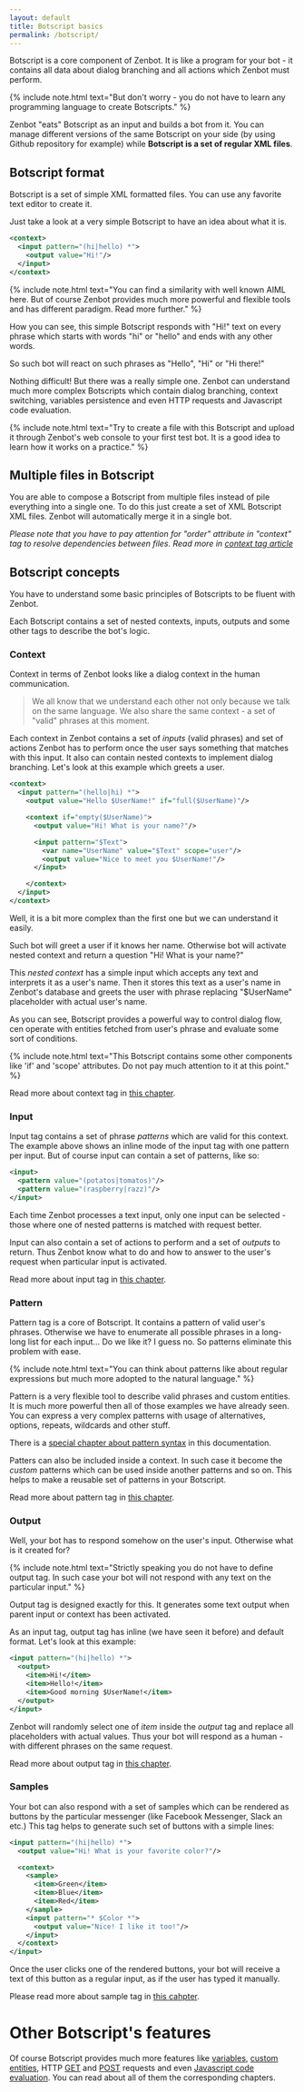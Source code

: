 ```yaml
---
layout: default
title: Botscript basics
permalink: /botscript/
---
```


Botscript is a core component of Zenbot.
It is like a program for your bot - it contains all data about dialog branching and all actions which Zenbot must perform.

{% include note.html text="But don't worry - you do not have to learn any programming language to create Botscripts." %}

Zenbot "eats" Botscript as an input and builds a bot from it.
You can manage different versions of the same Botscript on your side (by using Github repository for example) while **Botscript is a set of regular XML files**.

## Botscript format
Botscript is a set of simple XML formatted files. You can use any favorite text editor to create it.

Just take a look at a very simple Botscript to have an idea about what it is.

```xml
<context>
  <input pattern="(hi|hello) *">
    <output value="Hi!"/>
  </input>
</context>
```

{% include note.html text="You can find a similarity with well known AIML here.
But of course Zenbot provides much more powerful and flexible tools and has different paradigm.
Read more further." %}

How you can see, this simple Botscript responds with "Hi!" text on every phrase which starts with words "hi" or "hello" and ends with any other words.

So such bot will react on such phrases as "Hello", "Hi" or "Hi there!"

Nothing difficult! But there was a really simple one.
Zenbot can understand much more complex Botscripts which contain dialog branching, context switching, variables persistence and even HTTP requests and Javascript code evaluation.

{% include note.html text="Try to create a file with this Botscript and upload it through Zenbot's web console to your first test bot. It is a good idea to learn how it works on a practice." %}

## Multiple files in Botscript
You are able to compose a Botscript from multiple files instead of pile everything into a single one.
To do this just create a set of XML Botscript XML files.
Zenbot will automatically merge it in a single bot.

_Please note that you have to pay attention for "order" attribute in "context" tag to resolve dependencies between files.
Read more in [context tag article](/botscript/context/)_

## Botscript concepts
You have to understand some basic principles of Botscripts to be fluent with Zenbot.

Each Botscript contains a set of nested contexts, inputs, outputs and some other tags to describe the bot\'s logic.

### Context
Context in terms of Zenbot looks like a dialog context in the human communication.

> We all know that we understand each other not only because we talk on the same language.
> We also share the same context - a set of "valid" phrases at this moment.

Each context in Zenbot contains a set of _inputs_ (valid phrases) and set of actions Zenbot has to perform once the user says something that matches with this input.
It also can contain nested contexts to implement dialog branching.
Let\'s look at this example which greets a user.

```xml
<context>
  <input pattern="(hello|hi) *">
    <output value="Hello $UserName!" if="full($UserName)"/>

    <context if="empty($UserName)">
      <output value="Hi! What is your name?"/>

      <input pattern="$Text">
        <var name="UserName" value="$Text" scope="user"/>
        <output value="Nice to meet you $UserName!"/>
      </input>

    </context>
  </input>
</context>
```

Well, it is a bit more complex than the first one but we can understand it easily.

Such bot will greet a user if it knows her name.
Otherwise bot will activate nested context and return a question "Hi! What is your name?"

This _nested context_ has a simple input which accepts any text and interprets it as a user\'s name.
Then it stores this text as a user\'s name in Zenbot\'s database and greets the user with phrase replacing "$UserName" placeholder with actual user\'s name.

As you can see, Botscript provides a powerful way to control dialog flow, cen operate with entities fetched from user\'s phrase and evaluate some sort of conditions.

{% include note.html text="This Botscript contains some other components like 'if' and 'scope' attributes.
Do not pay much attention to it at this point." %}

Read more about context tag in [this chapter](/botscript/context/).

### Input
Input tag contains a set of phrase _patterns_ which are valid for this context.
The example above shows an inline mode of the input tag with one pattern per input.
But of course input can contain a set of patterns, like so:

```xml
<input>
  <pattern value="(potatos|tomatos)"/>
  <pattern value="(raspberry|razz)"/>
</input>
```

Each time Zenbot processes a text input, only one input can be selected - those where one of nested patterns is matched with request better.

Input can also contain a set of actions to perform and a set of _outputs_ to return.
Thus Zenbot know what to do and how to answer to the user\'s request when particular input is activated.

Read more about input tag in [this chapter](/botscript/input/).

### Pattern
Pattern tag is a core of Botscript. It contains a pattern of valid user\'s phrases.
Otherwise we have to enumerate all possible phrases in a long-long list for each input... Do we like it?
I guess no. So patterns eliminate this problem with ease.

{% include note.html text="You can think about patterns like about regular expressions but much more adopted to the natural language." %}

Pattern is a very flexible tool to describe valid phrases and custom entities.
It is much more powerful then all of those examples we have already seen.
You can express a very complex patterns with usage of alternatives, options, repeats, wildcards and other stuff.

There is a [special chapter about pattern syntax](/pattern/syntax/) in this documentation.

Patters can also be included inside a context.
In such case it become the _custom_ patterns which can be used inside another patterns and so on.
This helps to make a reusable set of patterns in your Botscript.

Read more about pattern tag in [this chapter](/botscript/pattern/).

### Output
Well, your bot has to respond somehow on the user\'s input. Otherwise what is it created for?

{% include note.html text="Strictly speaking you do not have to define output tag. In such case your bot will not respond with any text on the particular input." %}

Output tag is designed exactly for this. It generates some text output when parent input or context has been activated.

As an input tag, output tag has inline (we have seen it before) and default format. Let\'s look at this example:

```xml
<input pattern="(hi|hello) *">
  <output>
    <item>Hi!</item>
    <item>Hello!</item>
    <item>Good morning $UserName!</item>
  </output>
</input>
```

Zenbot will randomly select one of _item_ inside the _output_ tag and replace all placeholders with actual values.
Thus your bot will respond as a human - with different phrases on the same request.

Read more about output tag in [this chapter](/botscript/output/).

### Samples
Your bot can also respond with a set of samples which can be rendered as buttons by the particular messenger (like Facebook Messenger, Slack an etc.)
This tag helps to generate such set of buttons with a simple lines:

```xml
<input pattern="(hi|hello) *">
  <output value="Hi! What is your favorite color?"/>

  <context>
    <sample>
      <item>Green</item>
      <item>Blue</item>
      <item>Red</item>
    </sample>
    <input pattern="* $Color *">
      <output value="Nice! I like it too!"/>
    </input>
  </context>
</input>
```

Once the user clicks one of the rendered buttons, your bot will receive a text of this button as a regular input, as if the user has typed it manually.

Please read more about sample tag in [this cahpter](/botscript/sample/).

# Other Botscript\'s features
Of course Botscript provides much more features like [variables](/botscript/var/), [custom entities](/pattern/entities/), HTTP [GET](/botscript/get/) and [POST](/botscript/post/) requests and even [Javascript code evaluation](/vars/javascript/).
You can read about all of them the corresponding chapters.